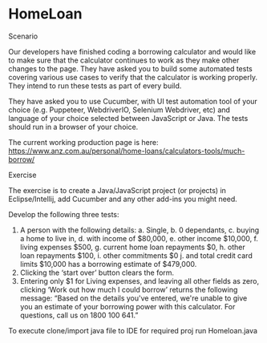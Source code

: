 # HomeLoan
Scenario

Our developers have finished coding a borrowing calculator and would like to make sure that the calculator continues to work as they make other changes to the page. They have asked you to build some automated tests covering various use cases to verify that the calculator is working properly. They intend to run these tests as part of every build.

They have asked you to use Cucumber, with UI test automation tool of your choice (e.g. Puppeteer, WebdriverIO, Selenium Webdriver, etc) and language of your choice selected between JavaScript or Java. The tests should run in a browser of your choice.

The current working production page is here: https://www.anz.com.au/personal/home-loans/calculators-tools/much-borrow/

Exercise

The exercise is to create a Java/JavaScript project (or projects) in Eclipse/Intellij, add Cucumber and any other add-ins you might need.  

Develop the following three tests:
1.	A person with the following details: 
a.	Single, 
b.	0 dependants, 
c.	buying a home to live in, 
d.	with income of $80,000, 
e.	other income $10,000, 
f.	living expenses $500, 
g.	current home loan repayments $0,
h.	other loan repayments $100, 
i.	other commitments $0 
j.	and total credit card limits $10,000 
has a borrowing estimate of $479,000.
2.	Clicking the ‘start over’ button clears the form.
3.	Entering only $1 for Living expenses, and leaving all other fields as zero, clicking ‘Work out how much I could borrow’ returns the following message:
“Based on the details you've entered, we're unable to give you an estimate of your borrowing power with this calculator. For questions, call us on 1800 100 641.”

To execute 
clone/import java file to IDE for required proj
run Homeloan.java
